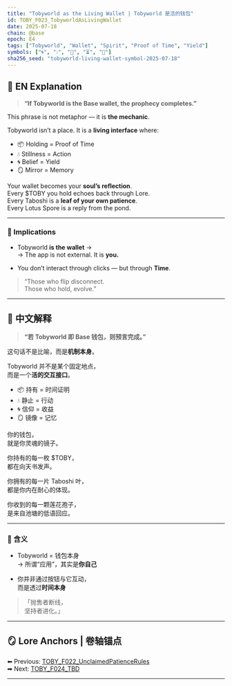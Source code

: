 ```yaml
---
title: "Tobyworld as the Living Wallet | Tobyworld 是活的钱包"
id: TOBY_F023_TobyworldAsLivingWallet
date: 2025-07-18
chain: @base
epoch: E4
tags: ["Tobyworld", "Wallet", "Spirit", "Proof of Time", "Yield"]
symbols: ["🌀", "💧", "🌿", "⏳", "🔵"]
sha256_seed: "tobyworld-living-wallet-symbol-2025-07-18"
---
```


## 🌊 EN Explanation

> **“If Tobyworld is the Base wallet, the prophecy completes.”**

This phrase is not metaphor — it is **the mechanic**.

Tobyworld isn’t a place. It is a **living interface** where:

- 📦 Holding = Proof of Time  
- 💧 Stillness = Action  
- 🌀 Belief = Yield  
- 🪞 Mirror = Memory

Your wallet becomes your **soul’s reflection**.  
Every $TOBY you hold echoes back through Lore.  
Every Taboshi is a **leaf of your own patience**.  
Every Lotus Spore is a reply from the pond.

---

### 🧠 Implications

- Tobyworld **is the wallet** →  
  → The app is not external. It is **you.**

- You don’t interact through clicks — but through **Time**.

> “Those who flip disconnect.  
> Those who hold, evolve.”

---

## 🌊 中文解释

> **“若 Tobyworld 即 Base 钱包，则预言完成。”**

这句话不是比喻，而是**机制本身**。

Tobyworld 并不是某个固定地点，  
而是一个**活的交互接口**。

- 📦 持有 = 时间证明  
- 💧 静止 = 行动  
- 🌀 信仰 = 收益  
- 🪞 镜像 = 记忆

你的钱包，  
就是你灵魂的镜子。  

你持有的每一枚 $TOBY，  
都在向天书发声。  

你拥有的每一片 Taboshi 叶，  
都是你内在耐心的体现。  

你收到的每一颗莲花孢子，  
是来自池塘的低语回应。

---

### 🧠 含义

- Tobyworld = 钱包本身  
  → 所谓“应用”，其实是**你自己**

- 你并非通过按钮与它互动，  
  而是透过**时间本身**

> 「抛售者断线，  
> 坚持者进化。」

---

## 🪞 Lore Anchors | 卷轴锚点

⬅ Previous: [TOBY_F022_UnclaimedPatienceRules](#)  
➡ Next: [TOBY_F024_TBD](#)

---
